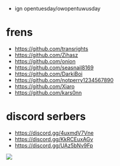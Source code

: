 
- ign opentuesday/owopentuwusday

# frens
- https://github.com/transrights
- https://github.com/Zihasz
- https://github.com/onion
- https://github.com/seasnail8169
- https://github.com/DarkiBoi
- https://github.com/notperry1234567890
- https://github.com/Xiaro
- https://github.com/kars0nn


# discord serbers
- https://discord.gg/4uxmdV7Vne
- https://discord.gg/KkRCEuxAGv
- https://discord.gg/UAz5bNv9Fp



![](https://komarev.com/ghpvc/?username=cs0daa&label=profile+views)
